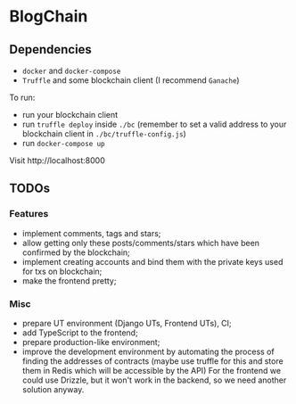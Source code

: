 # BlogChain

## Dependencies
* `docker` and `docker-compose`
* `Truffle` and some blockchain client (I recommend `Ganache`)


To run:
* run your blockchain client
* run `truffle deploy` inside `./bc` (remember to set a valid address to your blockchain client in `./bc/truffle-config.js`)
* run `docker-compose up`

Visit http://localhost:8000


## TODOs

### Features
* implement comments, tags and stars;
* allow getting only these posts/comments/stars which have been confirmed by the blockchain;
* implement creating accounts and bind them with the private keys used for txs on blockchain;
* make the frontend pretty;


### Misc
* prepare UT environment (Django UTs, Frontend UTs), CI;
* add TypeScript to the frontend;
* prepare production-like environment;
* improve the development environment by automating the process of finding the addresses of contracts
    (maybe use truffle for this and store them in Redis which will be accessible by the API)
    For the frontend we could use Drizzle, but it won't work in the backend, so we need another
    solution anyway.